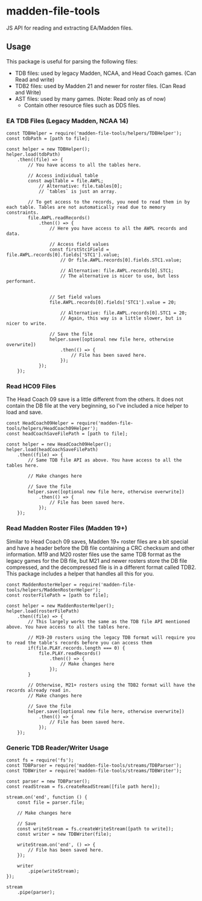 # madden-file-tools
JS API for reading and extracting EA/Madden files.

## Usage
This package is useful for parsing the following files:
- TDB files: used by legacy Madden, NCAA, and Head Coach games. (Can Read and write)
- TDB2 files: used by Madden 21 and newer for roster files. (Can Read and Write)
- AST files: used by many games. (Note: Read only as of now)
  - Contain other resource files such as DDS files.

### EA TDB Files (Legacy Madden, NCAA 14)
    const TDBHelper = require('madden-file-tools/helpers/TDBHelper');
    const tdbPath = [path to file];

    const helper = new TDBHelper();
    helper.load(tdbPath)
        .then((file) => {
            // You have access to all the tables here.
            
            // Access individual table
            const awplTable = file.AWPL;
                // Alternative: file.tables[0];
                // `tables` is just an array.

            // To get access to the records, you need to read them in by each table. Tables are not automatically read due to memory constraints.
            file.AWPL.readRecords()
                .then(() => {
                    // Here you have access to all the AWPL records and data.
                    
                    // Access field values
                    const firstStc1Field = file.AWPL.records[0].fields['STC1'].value;
                        // Or file.AWPL.records[0].fields.STC1.value;

                        // Alternative: file.AWPL.records[0].STC1;
                        // The alternative is nicer to use, but less performant.


                    // Set field values
                    file.AWPL.records[0].fields['STC1'].value = 20;

                        // Alternative: file.AWPL.records[0].STC1 = 20;
                        // Again, this way is a little slower, but is nicer to write.

                    // Save the file
                    helper.save([optional new file here, otherwise overwrite])
                        .then(() => {
                            // File has been saved here.
                        });
                });
        });

### Read HC09 Files
The Head Coach 09 save is a little different from the others. It does not contain the DB file at the very beginning, so I've included a nice helper to load and save.

    const HeadCoach09Helper = require('madden-file-tools/helpers/HeadCoach09Helper');
    const headCoachSaveFilePath = [path to file];

    const helper = new HeadCoach09Helper();
    helper.load(headCoachSaveFilePath)
        .then((file) => {
            // Same TDB file API as above. You have access to all the tables here.

            // Make changes here

            // Save the file
            helper.save([optional new file here, otherwise overwrite])
                .then(() => {
                    // File has been saved here.
                });
        });

### Read Madden Roster Files (Madden 19+)
Similar to Head Coach 09 saves, Madden 19+ roster files are a bit special and have a header before the DB file containing a CRC checksum and other information. M19 and M20 roster files use the same TDB format as the legacy games for the DB file, but M21 and newer rosters store the DB file compressed, and the decompressed file is in a different format called TDB2. This package includes a helper that handles all this for you.

    const MaddenRosterHelper = require('madden-file-tools/helpers/MaddenRosterHelper');
    const rosterFilePath = [path to file];

    const helper = new MaddenRosterHelper();
    helper.load(rosterFilePath)
        .then((file) => {
            // This largely works the same as the TDB file API mentioned above. You have access to all the tables here.

            // M19-20 rosters using the legacy TDB format will require you to read the table's records before you can access them
            if(file.PLAY.records.length === 0) {
                file.PLAY.readRecords()
                    .then(() => {
                        // Make changes here
                    });
            }

            // Otherwise, M21+ rosters using the TDB2 format will have the records already read in.
            // Make changes here
            
            // Save the file
            helper.save([optional new file here, otherwise overwrite])
                .then(() => {
                    // File has been saved here.
                });
        });
        

### Generic TDB Reader/Writer Usage
    const fs = require('fs');
    const TDBParser = require('madden-file-tools/streams/TDBParser');
    const TDBWriter = require('madden-file-tools/streams/TDBWriter');

    const parser = new TDBParser();
    const readStream = fs.createReadStream([file path here]);

    stream.on('end', function () {
        const file = parser.file;

        // Make changes here

        // Save
        const writeStream = fs.createWriteStream([path to write]);
        const writer = new TDBWriter(file);

        writeStream.on('end', () => {
            // File has been saved here.
        });

        writer
            .pipe(writeStream);
    });

    stream
        .pipe(parser);